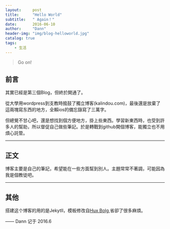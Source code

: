 ```yaml
---
layout:     post
title:      "Hello World"
subtitle:   " Again！"
date:       2016-06-10
author:     "Dann"
header-img: "img/blog-helloworld.jpg"
catalog: true
tags:
    - 生活
---
```


> Go on! 


## 前言

其實已經是第三個Blog，但終於開通了。

從大學用wordpress到支教時搗鼓了獨立博客(kalindou.com)，最後還是放棄了這兩塊寫东西的地方，全賴ios的備忘錄寫了三萬字。

但總覺不甘心吧，還是想找到個方便地方，掛上些東西。學習新東西時，也受到許多人的幫助，所以督促自己做些筆記。於是轉戰到github開個博客，能獨立也不用煩心託管。

---

## 正文

博客主要是自己的筆記，希望能在一些方面幫到別人。主題常常不著調，可能因為我是個教徒吧。

---

## 其他

搭建这个博客的用的是Jekytll，模板修改自<a href="http://huangxuan.me">Hux Bolg</a>,省卻了很多麻煩。 

—— Dann 记于 2016.6


